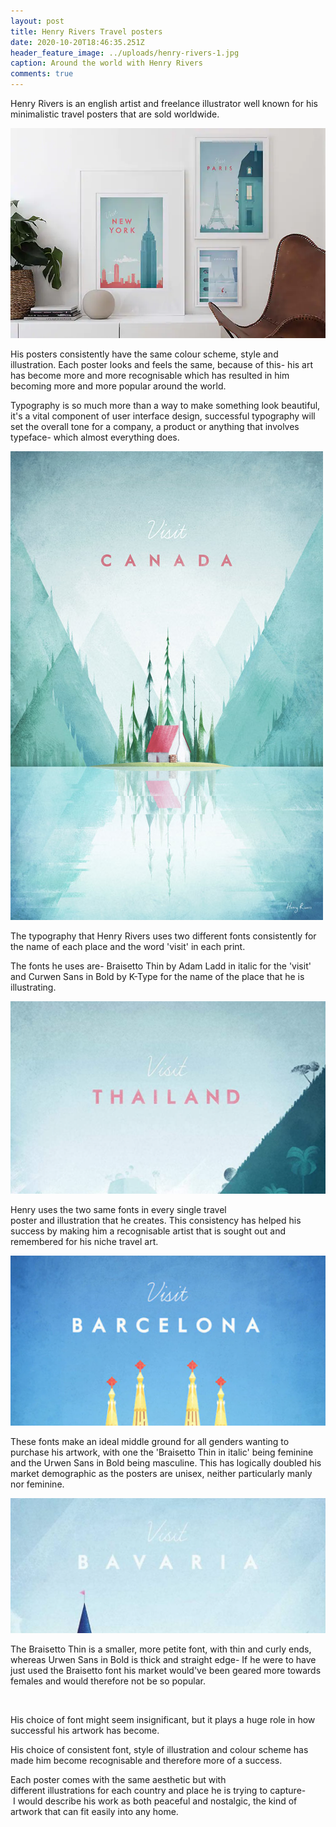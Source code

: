 ```yaml
---
layout: post
title: Henry Rivers Travel posters
date: 2020-10-20T18:46:35.251Z
header_feature_image: ../uploads/henry-rivers-1.jpg
caption: Around the world with Henry Rivers
comments: true
---
```

Henry Rivers is an english artist and freelance illustrator well known for his minimalistic travel posters that are sold worldwide.

![](../uploads/henry_rivers_750px.webp)

His posters consistently have the same colour scheme, style and illustration. Each poster looks and feels the same, because of this- his art has become more and more recognisable which has resulted in him becoming more and more popular around the world. 

Typography is so much more than a way to make something look beautiful, it's a vital component of user interface design, successful typography will set the overall tone for a company, a product or anything that involves typeface- which almost everything does. 

![Fonts- Braisetto Thin in italic & Curwen Sans in Bold by K-Type](../uploads/canada_by_henry_rivers.jpg)

The typography that Henry Rivers uses two different fonts consistently for the name of each place and the word 'visit' in each print.

The fonts he uses are- Braisetto Thin by Adam Ladd in italic for the 'visit' and Curwen Sans in Bold by K-Type for the name of the place that he is illustrating.

![](../uploads/screenshot-2020-10-23-at-14.55.03.png)

Henry uses the two same fonts in every single travel poster and illustration that he creates. This consistency has helped his success by making him a recognisable artist that is sought out and remembered for his niche travel art. 

![](../uploads/screenshot-2020-10-23-at-14.55.45.png)

These fonts make an ideal middle ground for all genders wanting to purchase his artwork, with one the 'Braisetto Thin in italic' being feminine and the Urwen Sans in Bold being masculine. This has logically doubled his market demographic as the posters are unisex, neither particularly manly nor feminine. 

![](../uploads/screenshot-2020-10-23-at-14.58.41.png)

The Braisetto Thin is a smaller, more petite font, with thin and curly ends, whereas Urwen Sans in Bold is thick and straight edge- If he were to have just used the Braisetto font his market would've been geared more towards females and would therefore not be so popular.

![]()

His choice of font might seem insignificant, but it plays a huge role in how successful his artwork has become. 

His choice of consistent font, style of illustration and colour scheme has made him become recognisable and therefore more of a success.  

Each poster comes with the same aesthetic but with different illustrations for each country and place he is trying to capture- I would describe his work as both peaceful and nostalgic, the kind of artwork that can fit easily into any home.